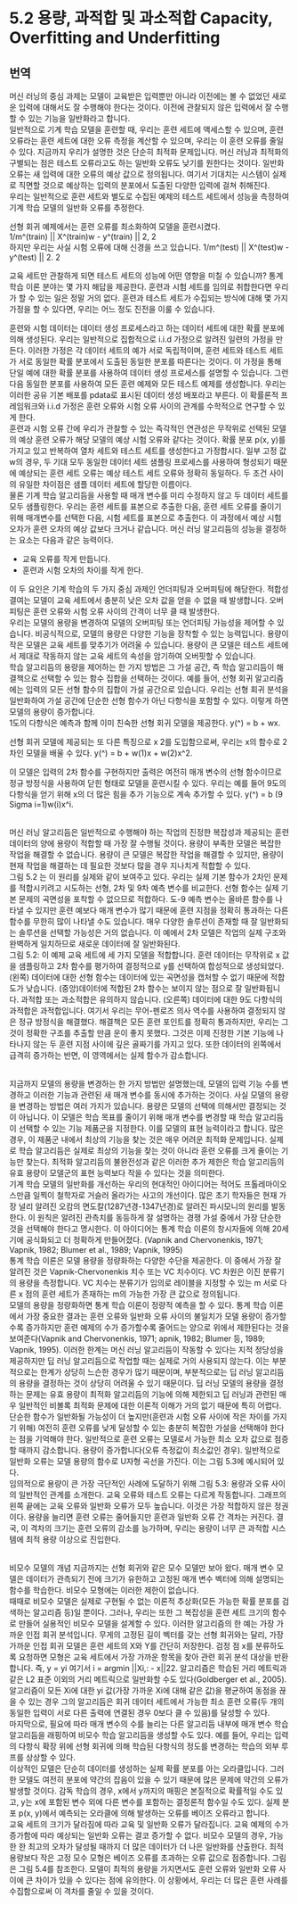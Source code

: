 # 5.2 용량, 과적합 및 과소적합 Capacity, Overfitting and Underfitting

## 번역
머신 러닝의 중심 과제는 모델이 교육받은 입력뿐만 아니라 이전에는 볼 수 없었던 새로운 입력에 대해서도 잘 수행해야 한다는 것이다. 이전에 관찰되지 않은 입력에서 잘 수행할 수 있는 기능을 일반화라고 합니다. <br>
일반적으로 기계 학습 모델을 훈련할 때, 우리는 훈련 세트에 액세스할 수 있으며, 훈련 오류라는 훈련 세트에 대한 오류 측정을 계산할 수 있으며, 우리는 이 훈련 오류를 줄일 수 있다. 지금까지 우리가 설명한 것은 단순히 최적화 문제입니다. 머신 러닝과 최적화의 구별되는 점은 테스트 오류라고도 하는 일반화 오류도 낮기를 원한다는 것이다. 일반화 오류는 새 입력에 대한 오류의 예상 값으로 정의됩니다. 여기서 기대치는 시스템이 실제로 직면할 것으로 예상하는 입력의 분포에서 도출된 다양한 입력에 걸쳐 취해진다.<br>
우리는 일반적으로 훈련 세트와 별도로 수집된 예제의 테스트 세트에서 성능을 측정하여 기계 학습 모델의 일반화 오류를 추정한다.<br>

선형 회귀 예제에서는 훈련 오류를 최소화하여 모델을 훈련시켰다. <br>
1/m^(train) || X^(train)w - y^(train) || 2, 2 <br>
하지만 우리는 사실 시험 오류에 대해 신경을 쓰고 있습니다. 1/m^(test) || X^(test)w - y^(test) || 2. 2 <br>


교육 세트만 관찰하게 되면 테스트 세트의 성능에 어떤 영향을 미칠 수 있습니까? 통계 학습 이론 분야는 몇 가지 해답을 제공한다. 훈련과 시험 세트를 임의로 취합한다면 우리가 할 수 있는 일은 정말 거의 없다. 훈련과 테스트 세트가 수집되는 방식에 대해 몇 가지 가정을 할 수 있다면, 우리는 어느 정도 진전을 이룰 수 있습니다. <br>

훈련와 시험 데이터는 데이터 생성 프로세스라고 하는 데이터 세트에 대한 확률 분포에 의해 생성된다. 우리는 일반적으로 집합적으로 i.i.d 가정으로 알려진 일련의 가정을 만든다. 이러한 가정은 각 데이터 세트의 예가 서로 독립적이며, 훈련 세트와 테스트 세트가 서로 동일한 확률 분포에서 도출된 동일한 분포를 따른다는 것이다. 이 가정을 통해 단일 예에 대한 확률 분포를 사용하여 데이터 생성 프로세스를 설명할 수 있습니다. 그런 다음 동일한 분포를 사용하여 모든 훈련 예제와 모든 테스트 예제를 생성합니다. 우리는 이러한 공유 기본 배포를 pdata로 표시된 데이터 생성 배포라고 부른다. 이 확률론적 프레임워크와 i.i.d 가정은 훈련 오류와 시험 오류 사이의 관계를 수학적으로 연구할 수 있게 한다. <br>
훈련과 시험 오류 간에 우리가 관찰할 수 있는 즉각적인 연관성은 무작위로 선택된 모델의 예상 훈련 오류가 해당 모델의 예상 시험 오류와 같다는 것이다. 확률 분포 p(x, y)를 가지고 있고 반복하여 열차 세트와 테스트 세트를 생성한다고 가정합시다. 일부 고정 값 w의 경우, 두 기대 모두 동일한 데이터 세트 샘플링 프로세스를 사용하여 형성되기 때문에 예상되는 훈련 세트 오류는 예상 테스트 세트 오류와 정확히 동일하다. 두 조건 사이의 유일한 차이점은 샘플 데이터 세트에 할당한 이름이다. <br>
물론 기계 학습 알고리듬을 사용할 때 매개 변수를 미리 수정하지 않고 두 데이터 세트를 모두 샘플링한다. 우리는 훈련 세트를 표본으로 추출한 다음, 훈련 세트 오류를 줄이기 위해 매개변수를 선택한 다음, 시험 세트를 표본으로 추출한다. 이 과정에서 예상 시험 오차가 훈련 오차의 예상 값보다 크거나 같습니다. 머신 러닝 알고리듬의 성능을 결정하는 요소는 다음과 같은 능력이다.
- 교육 오류를 작게 만듭니다.
- 훈련과 시험 오차의 차이를 작게 한다.

이 두 요인은 기계 학습의 두 가지 중심 과제인 언더피팅과 오버피팅에 해당한다. 적합성 결여는 모델이 교육 세트에서 충분히 낮은 오차 값을 얻을 수 없을 때 발생합니다. 오버피팅은 훈련 오류와 시험 오류 사이의 간격이 너무 클 때 발생한다. <br>
우리는 모델의 용량을 변경하여 모델의 오버피팅 또는 언더피팅 가능성을 제어할 수 있습니다. 비공식적으로, 모델의 용량은 다양한 기능을 장착할 수 있는 능력입니다. 용량이 작은 모델은 교육 세트를 맞추기가 어려울 수 있습니다. 용량이 큰 모델은 테스트 세트에서 제대로 작동하지 않는 교육 세트의 속성을 암기하여 오버핏할 수 있습니다. <br>
학습 알고리듬의 용량을 제어하는 한 가지 방법은 그 가설 공간, 즉 학습 알고리듬이 해결책으로 선택할 수 있는 함수 집합을 선택하는 것이다. 예를 들어, 선형 회귀 알고리즘에는 입력의 모든 선형 함수의 집합이 가설 공간으로 있습니다. 우리는 선형 회귀 분석을 일반화하여 가설 공간에 단순한 선형 함수가 아닌 다항식을 포함할 수 있다. 이렇게 하면 모델의 용량이 증가합니다. <br>
1도의 다항식은 예측과 함께 이미 친숙한 선형 회귀 모델을 제공한다.
y(^) = b + wx. <br>

선형 회귀 모델에 제공되는 또 다른 특징으로 x 2를 도입함으로써, 우리는 x의 함수로 2차인 모델을 배울 수 있다.
y(^) = b + w(1)x + w(2)x^2. <br>

이 모델은 입력의 2차 함수를 구현하지만 출력은 여전히 매개 변수의 선형 함수이므로 정규 방정식을 사용하여 닫힌 형태로 모델을 훈련시킬 수 있다. 우리는 예를 들어 9도의 다항식을 얻기 위해 x의 더 많은 힘을 추가 기능으로 계속 추가할 수 있다.
y(^) = b (9 Sigma i=1)w(i)x^i. <br> <br>

머신 러닝 알고리듬은 일반적으로 수행해야 하는 작업의 진정한 복잡성과 제공되는 훈련 데이터의 양에 용량이 적합할 때 가장 잘 수행될 것이다. 용량이 부족한 모델은 복잡한 작업을 해결할 수 없습니다. 용량이 큰 모델은 복잡한 작업을 해결할 수 있지만, 용량이 현재 작업을 해결하는 데 필요한 것보다 많을 경우 지나치게 적합할 수 있다. <br>
그림 5.2 는 이 원리를 실제와 같이 보여주고 있다. 우리는 실제 기본 함수가 2차인 문제를 적합시키려고 시도하는 선형, 2차 및 9차 예측 변수를 비교한다. 선형 함수는 실제 기본 문제의 곡면성을 포착할 수 없으므로 적합하다. 도-9 예측 변수는 올바른 함수를 나타낼 수 있지만 훈련 예보다 매개 변수가 많기 때문에 훈련 지점을 정확히 통과하는 다른 함수를 무한히 많이 나타낼 수도 있습니다. 매우 다양한 솔루션이 존재할 때 잘 일반화되는 솔루션을 선택할 가능성은 거의 없습니다. 이 예에서 2차 모델은 작업의 실제 구조와 완벽하게 일치하므로 새로운 데이터에 잘 일반화된다.
 <br>
그림 5.2: 이 예제 교육 세트에 세 가지 모델을 적합합니다. 훈련 데이터는 무작위로 x 값을 샘플링하고 2차 함수를 평가하여 결정적으로 y를 선택하여 합성적으로 생성되었다. (왼쪽) 데이터에 대한 선형 함수는 데이터에 있는 곡면성을 캡처할 수 없기 때문에 적합도가 낮습니다. (중앙)데이터에 적합된 2차 함수는 보이지 않는 점으로 잘 일반화됩니다. 과적합 또는 과소적합은 유의하지 않습니다. (오른쪽) 데이터에 대한 9도 다항식의 과적합은 과적합입니다. 여기서 우리는 무어-펜로즈 의사 역수를 사용하여 결정되지 않은 정규 방정식을 해결했다. 해결책은 모든 훈련 포인트를 정확히 통과하지만, 우리는 그것이 정확한 구조를 추출할 만큼 운이 좋지 못했다. 그것은 이제 진정한 기본 기능에 나타나지 않는 두 훈련 지점 사이에 깊은 골짜기를 가지고 있다. 또한 데이터의 왼쪽에서 급격히 증가하는 반면, 이 영역에서는 실제 함수가 감소합니다. <br> <br>

지금까지 모델의 용량을 변경하는 한 가지 방법만 설명했는데, 모델의 입력 기능 수를 변경하고 이러한 기능과 관련된 새 매개 변수를 동시에 추가하는 것이다. 사실 모델의 용량을 변경하는 방법은 여러 가지가 있습니다. 용량은 모델의 선택에 의해서만 결정되는 것이 아닙니다. 이 모델은 학습 목표를 줄이기 위해 매개 변수를 변경할 때 학습 알고리듬이 선택할 수 있는 기능 제품군을 지정한다. 이를 모델의 표현 능력이라고 합니다. 많은 경우, 이 제품군 내에서 최상의 기능을 찾는 것은 매우 어려운 최적화 문제입니다. 실제로 학습 알고리듬은 실제로 최상의 기능을 찾는 것이 아니라 훈련 오류를 크게 줄이는 기능만 찾는다. 최적화 알고리듬의 불완전성과 같은 이러한 추가 제한은 학습 알고리듬의 유효 용량이 모델군의 표현 능력보다 작을 수 있다는 것을 의미한다. <br>
기계 학습 모델의 일반화를 개선하는 우리의 현대적인 아이디어는 적어도 프톨레마이오스만큼 일찍이 철학자로 거슬러 올라가는 사고의 개선이다. 많은 초기 학자들은 현재 가장 널리 알려진 오캄의 면도칼(1287년경-1347년경)로 알려진 파시모니의 원리를 발동한다. 이 원칙은 알려진 관측치를 동등하게 잘 설명하는 경쟁 가설 중에서 가장 단순한 것을 선택해야 한다고 명시한다. 이 아이디어는 통계 학습 이론의 창시자들에 의해 20세기에 공식화되고 더 정확하게 만들어졌다. (Vapnik and Chervonenkis, 1971; Vapnik, 1982; Blumer et al., 1989; Vapnik, 1995) <br>
통계 학습 이론은 모델 용량을 정량화하는 다양한 수단을 제공한다. 이 중에서 가장 잘 알려진 것은 Vapnik-Chervonenkis 치수 또는 VC 치수이다. VC 차원은 이진 분류기의 용량을 측정합니다. VC 치수는 분류기가 임의로 레이블을 지정할 수 있는 m 서로 다른 x 점의 훈련 세트가 존재하는 m의 가능한 가장 큰 값으로 정의됩니다. <br>
모델의 용량을 정량화하면 통계 학습 이론이 정량적 예측을 할 수 있다. 통계 학습 이론에서 가장 중요한 결과는 훈련 오류와 일반화 오류 사이의 불일치가 모델 용량이 증가할수록 증가하지만 훈련 예제의 수가 증가할수록 줄어드는 양으로 위에서 제한된다는 것을 보여준다(Vapnik and Chervonenkis, 1971;
apnik, 1982; Blumer 등, 1989; Vapnik, 1995). 이러한 한계는 머신 러닝 알고리듬이 작동할 수 있다는 지적 정당성을 제공하지만 딥 러닝 알고리듬으로 작업할 때는 실제로 거의 사용되지 않는다. 이는 부분적으로는 한계가 상당히 느슨한 경우가 많기 때문이며, 부분적으로는 딥 러닝 알고리듬의 용량을 결정하는 것이 상당히 어려울 수 있기 때문이다. 딥 러닝 모델의 용량을 결정하는 문제는 유효 용량이 최적화 알고리듬의 기능에 의해 제한되고 딥 러닝과 관련된 매우 일반적인 비볼록 최적화 문제에 대한 이론적 이해가 거의 없기 때문에 특히 어렵다. <br>
단순한 함수가 일반화될 가능성이 더 높지만(훈련과 시험 오류 사이에 작은 차이를 가지기 위해) 여전히 훈련 오류를 낮게 달성할 수 있는 충분히 복잡한 가설을 선택해야 한다는 점을 기억해야 한다. 일반적으로 훈련 오류는 모델로서 가능한 최소 오차 값으로 점증할 때까지 감소합니다.
용량이 증가합니다(오류 측정값이 최소값인 경우). 일반적으로 일반화 오류는 모델 용량의 함수로 U자형 곡선을 가진다. 이는 그림 5.3에 예시되어 있다. <br>
임의적으로 용량이 큰 가장 극단적인 사례에 도달하기 위해 그림 5.3: 용량과 오류 사이의 일반적인 관계를 소개한다. 교육 오류와 테스트 오류는 다르게 작동합니다. 그래프의 왼쪽 끝에는 교육 오류와 일반화 오류가 모두 높습니다. 이것은 가장 적합하지 않은 정권이다. 용량을 늘리면 훈련 오류는 줄어들지만 훈련과 일반화 오류 간 격차는 커진다. 결국, 이 격차의 크기는 훈련 오류의 감소를 능가하며, 우리는 용량이 너무 큰 과적합 시스템에 최적 용량 이상으로 진입한다. <br> <br>

비모수 모델의 개념 지금까지는 선형 회귀와 같은 모수 모델만 보아 왔다. 매개 변수 모델은 데이터가 관측되기 전에 크기가 유한하고 고정된 매개 변수 벡터에 의해 설명되는 함수를 학습한다. 비모수 모형에는 이러한 제한이 없습니다. <br>
때때로 비모수 모델은 실제로 구현될 수 없는 이론적 추상화(모든 가능한 확률 분포를 검색하는 알고리즘 등)일 뿐이다. 그러나, 우리는 또한 그 복잡성을 훈련 세트 크기의 함수로 만들어 실용적인 비모수 모델을 설계할 수 있다. 이러한 알고리즘의 한 예는 가장 가까운 인접 회귀 분석입니다. 무게의 고정된 길이 벡터를 갖는 선형 회귀와는 달리, 가장 가까운 인접 회귀 모델은 훈련 세트의 X와 Y를 간단히 저장한다. 검정 점 x를 분류하도록 요청하면 모형은 교육 세트에서 가장 가까운 항목을 찾아 관련 회귀 분석 대상을 반환합니다. 즉, y = yi 여기서 i = argmin ||Xi,: - x||22. 알고리즘은 학습된 거리 메트릭과 같은 L2 표준 이외의 거리 메트릭으로 일반화할 수도 있다(Goldberger et al., 2005). 알고리즘이 모든 Xi에 대한 yi 값(가장 가까운 Xi에 대해 같은 값)을 평균하여 동점을 끊을 수 있는 경우
그의 알고리듬은 회귀 데이터 세트에서 가능한 최소 훈련 오류(두 개의 동일한 입력이 서로 다른 출력에 연결된 경우 0보다 클 수 있음)를 달성할 수 있다. <br>
마지막으로, 필요에 따라 매개 변수의 수를 늘리는 다른 알고리듬 내부에 매개 변수 학습 알고리듬을 래핑하여 비모수 학습 알고리듬을 생성할 수도 있다. 예를 들어, 우리는 입력의 다항식 확장 위에 선형 회귀에 의해 학습된 다항식의 정도를 변경하는 학습의 외부 루프를 상상할 수 있다. <br>
이상적인 모델은 단순히 데이터를 생성하는 실제 확률 분포를 아는 오라클입니다. 그러한 모델도 여전히 분포에 약간의 잡음이 있을 수 있기 때문에 많은 문제에 약간의 오류가 발생할 것이다. 감독 학습의 경우, x에서 y까지의 매핑은 본질적으로 확률적일 수도 있고, y는 x에 포함된 변수 외에 다른 변수를 포함하는 결정론적 함수일 수도 있다. 실제 분포 p(x, y)에서 예측되는 오라클에 의해 발생하는 오류를 베이즈 오류라고 합니다. <br>
교육 세트의 크기가 달라짐에 따라 교육 및 일반화 오류가 달라집니다. 교육 예제의 수가 증가함에 따라 예상되는 일반화 오류는 결코 증가할 수 없다. 비모수 모델의 경우, 가능한 한 최고의 오차가 달성될 때까지 더 많은 데이터가 더 나은 일반화를 산출한다. 최적 용량보다 작은 고정 모수 모형은 베이즈 오류를 초과하는 오류 값으로 점증합니다. 그림은 그림 5.4를 참조한다. 모델이 최적의 용량을 가지면서도 훈련 오류와 일반화 오류 사이에 큰 차이가 있을 수 있다는 점에 유의한다. 이 상황에서, 우리는 더 많은 훈련 사례를 수집함으로써 이 격차를 줄일 수 있을 것이다.


